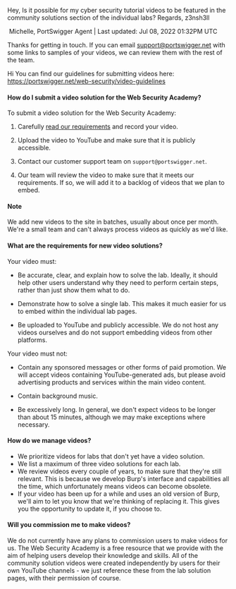 Hey, Is it possible for my cyber security tutorial videos to be featured in the community solutions section of the individual labs? Regards, z3nsh3ll

 Michelle, PortSwigger Agent | Last updated: Jul 08, 2022 01:32PM UTC

Thanks for getting in touch. If you can email support@portswigger.net with some links to samples of your videos, we can review them with the rest of the team.

Hi You can find our guidelines for submitting videos here: https://portswigger.net/web-security/video-guidelines
#### How do I submit a video solution for the Web Security Academy?

To submit a video solution for the Web Security Academy:

1. Carefully [read our requirements](https://portswigger.net/web-security/video-guidelines#what-are-the-requirements-for-new-video-solutions) and record your video.
    
2. Upload the video to YouTube and make sure that it is publicly accessible.
    
3. Contact our customer support team on `support@portswigger.net`.
    
4. Our team will review the video to make sure that it meets our requirements. If so, we will add it to a backlog of videos that we plan to embed.
    

#### Note

We add new videos to the site in batches, usually about once per month. We're a small team and can't always process videos as quickly as we'd like.

#### What are the requirements for new video solutions?

Your video must:

- Be accurate, clear, and explain how to solve the lab. Ideally, it should help other users understand why they need to perform certain steps, rather than just show them what to do.
    
- Demonstrate how to solve a single lab. This makes it much easier for us to embed within the individual lab pages.
    
- Be uploaded to YouTube and publicly accessible. We do not host any videos ourselves and do not support embedding videos from other platforms.
    

Your video must not:

- Contain any sponsored messages or other forms of paid promotion. We will accept videos containing YouTube-generated ads, but please avoid advertising products and services within the main video content.
    
- Contain background music.
    
- Be excessively long. In general, we don't expect videos to be longer than about 15 minutes, although we may make exceptions where necessary.
    

#### How do we manage videos?

- We prioritize videos for labs that don't yet have a video solution.
- We list a maximum of three video solutions for each lab.
- We review videos every couple of years, to make sure that they're still relevant. This is because we develop Burp's interface and capabilities all the time, which unfortunately means videos can become obsolete.
- If your video has been up for a while and uses an old version of Burp, we'll aim to let you know that we're thinking of replacing it. This gives you the opportunity to update it, if you choose to.

#### Will you commission me to make videos?

We do not currently have any plans to commission users to make videos for us. The Web Security Academy is a free resource that we provide with the aim of helping users develop their knowledge and skills. All of the community solution videos were created independently by users for their own YouTube channels - we just reference these from the lab solution pages, with their permission of course.